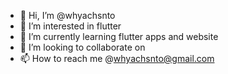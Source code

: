 - 👋 Hi, I’m @whyachsnto
- 👀 I’m interested in flutter 
- 🌱 I’m currently learning flutter apps and website
- 💞️ I’m looking to collaborate on
- 📫 How to reach me @whyachsnto@gmail.com

<!---
whyachsnto/whyachsnto is a ✨ special ✨ repository because its `README.md` (this file) appears on your GitHub profile.
You can click the Preview link to take a look at your changes.
--->
